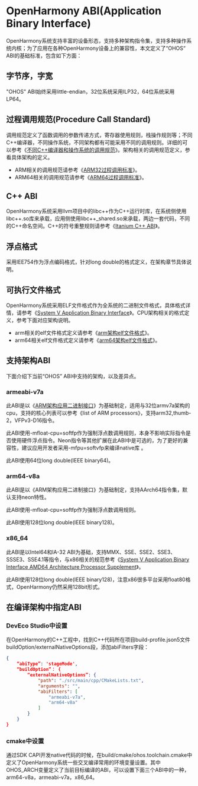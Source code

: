 # OpenHarmony ABI(Application Binary Interface)

OpenHarmony系统支持丰富的设备形态，支持多种架构指令集，支持多种操作系统内核；为了应用在各种OpenHarmony设备上的兼容性，本文定义了“OHOS“ ABI的基础标准，包含如下方面：

## 字节序，字宽
"OHOS" ABI始终采用little-endian，32位系统采用ILP32，64位系统采用LP64。

## 过程调用规范(Procedure Call Standard)
调用规范定义了函数调用的参数传递方式，寄存器使用规则，栈操作规则等；不同C++编译器，不同操作系统，不同架构都有可能采用不同的调用规则。详细的可以参考《[不同C++编译器和操作系统的调用规范](https://www.agner.org/optimize/calling_conventions.pdf)》。架构相关的调用规范定义，参看具体架构的定义。

* ARM相关的调用规范请参考《[ARM32过程调用标准](https://github.com/ARM-software/abi-aa/tree/main/aapcs32)》。
* ARM64相关的调用规范请参考《[ARM64过程调用标准](https://github.com/ARM-software/abi-aa/tree/main/aapcs64)》。


## C++ ABI
OpenHarmony系统采用llvm项目中的libc++作为C++运行时库，在系统侧使用libc++.so库来承载，应用侧使用libc++_shared.so来承载，两边一套代码，不同的C++命名空间。C++的符号重整规则请参考《[Itanium C++ ABI](https://itanium-cxx-abi.github.io/cxx-abi/)》。


## 浮点格式
采用IEE754作为浮点编码格式，针对long double的格式定义，在架构章节具体说明。

## 可执行文件格式
OpenHarmony系统采用ELF文件格式作为全系统的二进制文件格式，具体格式详情，请参考《[System V Application Binary Interface](https://refspecs.linuxfoundation.org/elf/gabi4+/contents.html)》。CPU架构相关的格式定义，参考下面对应架构说明。

* arm相关的elf文件格式定义请参考《[arm架构elf文件格式](https://github.com/ARM-software/abi-aa/tree/main/aaelf32)》。
* arm64相关elf文件格式定义请参考《[arm64架构elf文件格式](https://github.com/ARM-software/abi-aa/tree/main/aaelf64)》。

## 支持架构ABI
下面介绍下当前“OHOS” ABI中支持的架构，以及差异点。

### armeabi-v7a
此ABI是以《[ARM架构应用二进制接口](https://developer.arm.com/Architectures/Application%20Binary%20Interface)》为基础制定，适用与32位armv7a架构的cpu，支持的核心列表可以参考《list of ARM processors》，支持arm32,thumb-2，VFPv3-D16指令。

此ABI使用-mfloat-cpu=softfp作为强制浮点数调用规则，本身不影响实际指令是否使用硬件浮点指令。Neon指令等其他扩展在此ABI中是可选的，为了更好的兼容性，建议应用开发者采用-mfpu=softvfp来编译native库 。

此ABI使用64位long double(IEEE binary64)。


### arm64-v8a
此ABI是以《ARM架构应用二进制接口》为基础制定，支持AArch64指令集，默认支持neon特性。

此ABI使用-mfloat-cpu=softfp作为强制浮点数调用规则。

此ABI使用128位long double(IEEE binary128)。


### x86_64
此ABI是以Intel64和IA-32 ABI为基础，支持MMX、SSE、SSE2、SSE3、SSSE3、SSE4.1等指令，与x86相关的规范参考《[System V Application Binary Interface
AMD64 Architecture Processor Supplement](https://refspecs.linuxbase.org/elf/x86_64-abi-0.99.pdf)》。

此ABI使用128位long double(IEEE binary128)，注意x86很多平台采用float80格式，OpenHarmony仍然采用128bit形式。

## 在编译架构中指定ABI
### DevEco Studio中设置
在OpenHarmony的C++工程中，找到C++代码所在项目build-profile.json5文件buildOption/externalNativeOptions段，添加abiFilters字段：
``` json
{
    “abiType”: 'stageMode',
    “buildOption”： {
        “externalNativeOptions”: {
            "path": "./src/main/cpp/CMakeLists.txt",
            "arguments": "",
            "abiFilters": [
                "armeabi-v7a",
                "arm64-v8a"
            ]
        }
    }
}
```
### cmake中设置
通过SDK CAPI开发native代码的时候，在build/cmake/ohos.toolchain.cmake中定义了OpenHarmony系统一些交叉编译常用的环境变量设置。其中OHOS_ARCH变量定义了当前目标编译的ABI，可以设置下面三个ABI中的一种，arm64-v8a，armeabi-v7a，x86_64。
